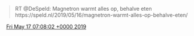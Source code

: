 > RT @DeSpeld: Magnetron warmt alles op, behalve eten https://speld\.nl/2019/05/16/magnetron\-warmt\-alles\-op\-behalve\-eten/

<img src="../../media/tweet.ico" width="12" /> [Fri May 17 07:08:02 +0000 2019](https://twitter.com/DromerDenker/status/1129282412452700160)
